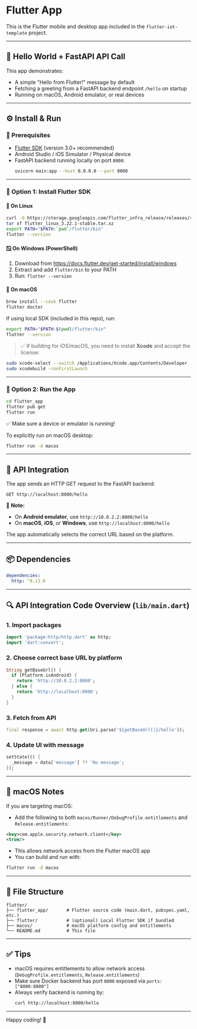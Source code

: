 # Flutter App

This is the Flutter mobile and desktop app included in the `flutter-iot-template` project.

---

## 🧪 Hello World + FastAPI API Call

This app demonstrates:

- A simple "Hello from Flutter!" message by default
- Fetching a greeting from a FastAPI backend endpoint `/hello` on startup
- Running on macOS, Android emulator, or real devices

---

## ⚙️ Install & Run

### 🔹 Prerequisites

- [Flutter SDK](https://docs.flutter.dev/get-started/install) (version 3.0+ recommended)
- Android Studio / iOS Simulator / Physical device
- FastAPI backend running locally on port `8000`:
  ```bash
  uvicorn main:app --host 0.0.0.0 --port 8000
  ```

---

### 🔹 Option 1: Install Flutter SDK

#### 🐧 On Linux

```bash
curl -O https://storage.googleapis.com/flutter_infra_release/releases/stable/linux/flutter_linux_3.22.1-stable.tar.xz
tar xf flutter_linux_3.22.1-stable.tar.xz
export PATH="$PATH:`pwd`/flutter/bin"
flutter --version
```

#### 🪟 On Windows (PowerShell)

1. Download from https://docs.flutter.dev/get-started/install/windows
2. Extract and add `flutter/bin` to your PATH
3. Run: `flutter --version`

#### 🍎 On macOS

```bash
brew install --cask flutter
flutter doctor
```

If using local SDK (included in this repo), run:

```bash
export PATH="$PATH:$(pwd)/flutter/bin"
flutter --version
```

> ✅ If building for iOS/macOS, you need to install **Xcode** and accept the license:
```bash
sudo xcode-select --switch /Applications/Xcode.app/Contents/Developer
sudo xcodebuild -runFirstLaunch
```

---

### 🔹 Option 2: Run the App

```bash
cd flutter_app
flutter pub get
flutter run
```

✅ Make sure a device or emulator is running!

To explicitly run on macOS desktop:

```bash
flutter run -d macos
```

---

## 🔄 API Integration

The app sends an HTTP GET request to the FastAPI backend:

```
GET http://localhost:8000/hello
```

📌 **Note:**
- On **Android emulator**, use `http://10.0.2.2:8000/hello`
- On **macOS**, **iOS**, or **Windows**, use `http://localhost:8000/hello`

The app automatically selects the correct URL based on the platform.

---

## 📦 Dependencies

```yaml
dependencies:
  http: ^0.13.6
```

---

## 🔍 API Integration Code Overview (`lib/main.dart`)

### 1. Import packages

```dart
import 'package:http/http.dart' as http;
import 'dart:convert';
```

### 2. Choose correct base URL by platform

```dart
String getBaseUrl() {
  if (Platform.isAndroid) {
    return 'http://10.0.2.2:8000';
  } else {
    return 'http://localhost:8000';
  }
}
```

### 3. Fetch from API

```dart
final response = await http.get(Uri.parse('${getBaseUrl()}/hello'));
```

### 4. Update UI with message

```dart
setState(() {
  _message = data['message'] ?? 'No message';
});
```

---

## 🍎 macOS Notes

If you are targeting macOS:

- Add the following to both `macos/Runner/DebugProfile.entitlements` and `Release.entitlements`:

```xml
<key>com.apple.security.network.client</key>
<true/>
```

- This allows network access from the Flutter macOS app
- You can build and run with:

```bash
flutter run -d macos
```

---

## 📁 File Structure

```
flutter/
├── flutter_app/       # Flutter source code (main.dart, pubspec.yaml, etc.)
├── flutter/           # (optional) Local Flutter SDK if bundled
├── macos/             # macOS platform config and entitlements
└── README.md          # This file
```

---

## ✅ Tips

- macOS requires entitlements to allow network access (`DebugProfile.entitlements`, `Release.entitlements`)
- Make sure Docker backend has port `8000` exposed via `ports: ["8000:8000"]`
- Always verify backend is running by:
  ```bash
  curl http://localhost:8000/hello
  ```

---

Happy coding! 🚀
